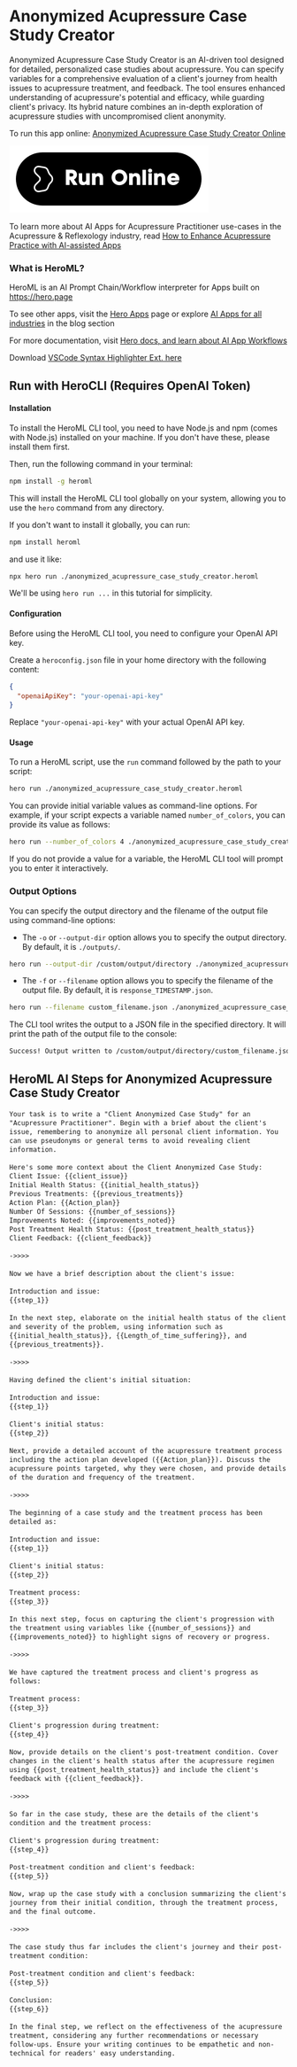 # Anonymized Acupressure Case Study Creator

Anonymized Acupressure Case Study Creator is an AI-driven tool designed for detailed, personalized case studies about acupressure. You can specify variables for a comprehensive evaluation of a client's journey from health issues to acupressure treatment, and feedback. The tool ensures enhanced understanding of acupressure's potential and efficacy, while guarding client's privacy. Its hybrid nature combines an in-depth exploration of acupressure studies with uncompromised client anonymity.

To run this app online: [Anonymized Acupressure Case Study Creator Online](https://hero.page/app/anonymized-acupressure-case-study-creator-ai-driven-anonymized-acupressure-studies/Leq04WfTBkOzWG7VtFs4)

[![Run Anonymized Acupressure Case Study Creator Online](/assets/run.svg)](https://hero.page/app/anonymized-acupressure-case-study-creator-ai-driven-anonymized-acupressure-studies/Leq04WfTBkOzWG7VtFs4)

To learn more about AI Apps for Acupressure Practitioner use-cases in the Acupressure & Reflexology industry, read [How to Enhance Acupressure Practice with AI-assisted Apps](https://hero.page/blog/ai/acupressure-and-reflexology/how-to-enhance-acupressure-practice-with-ai-assisted-apps/170713)

### What is HeroML?
HeroML is an AI Prompt Chain/Workflow interpreter for Apps built on https://hero.page 

To see other apps, visit the [Hero Apps](https://hero.page/apps) page or explore [AI Apps for all industries](https://hero.page/blog) in the blog section

For more documentation, visit [Hero docs, and learn about AI App Workflows](https://hero.page/tutorials/introduction-to-heroml)

Download [VSCode Syntax Highlighter Ext. here](https://marketplace.visualstudio.com/items?itemName=hero-page.heroml)

## Run with HeroCLI (Requires OpenAI Token)

#### Installation

To install the HeroML CLI tool, you need to have Node.js and npm (comes with Node.js) installed on your machine. If you don't have these, please install them first. 

Then, run the following command in your terminal:

```bash
npm install -g heroml
```

This will install the HeroML CLI tool globally on your system, allowing you to use the `hero` command from any directory.

If you don't want to install it globally, you can run:

```bash
npm install heroml
```

and use it like:

```bash
npx hero run ./anonymized_acupressure_case_study_creator.heroml
```

We'll be using `hero run ...` in this tutorial for simplicity.

#### Configuration

Before using the HeroML CLI tool, you need to configure your OpenAI API key. 

Create a `heroconfig.json` file in your home directory with the following content:

```json
{
  "openaiApiKey": "your-openai-api-key"
}
```

Replace `"your-openai-api-key"` with your actual OpenAI API key.

#### Usage

To run a HeroML script, use the `run` command followed by the path to your script:

```bash
hero run ./anonymized_acupressure_case_study_creator.heroml
```

You can provide initial variable values as command-line options. For example, if your script expects a variable named `number_of_colors`, you can provide its value as follows:

```bash
hero run --number_of_colors 4 ./anonymized_acupressure_case_study_creator.heroml
```

If you do not provide a value for a variable, the HeroML CLI tool will prompt you to enter it interactively.

### Output Options

You can specify the output directory and the filename of the output file using command-line options:

- The `-o` or `--output-dir` option allows you to specify the output directory. By default, it is `./outputs/`.

```bash
hero run --output-dir /custom/output/directory ./anonymized_acupressure_case_study_creator.heroml
```

- The `-f` or `--filename` option allows you to specify the filename of the output file. By default, it is `response_TIMESTAMP.json`.

```bash
hero run --filename custom_filename.json ./anonymized_acupressure_case_study_creator.heroml
```

The CLI tool writes the output to a JSON file in the specified directory. It will print the path of the output file to the console:

```bash
Success! Output written to /custom/output/directory/custom_filename.json
```


## HeroML AI Steps for Anonymized Acupressure Case Study Creator
```
Your task is to write a "Client Anonymized Case Study" for an "Acupressure Practitioner". Begin with a brief about the client's issue, remembering to anonymize all personal client information. You can use pseudonyms or general terms to avoid revealing client information.

Here's some more context about the Client Anonymized Case Study:
Client Issue: {{client_issue}}
Initial Health Status: {{initial_health_status}}
Previous Treatments: {{previous_treatments}}
Action Plan: {{Action_plan}}
Number Of Sessions: {{number_of_sessions}}
Improvements Noted: {{improvements_noted}}
Post Treatment Health Status: {{post_treatment_health_status}}
Client Feedback: {{client_feedback}}

->>>>

Now we have a brief description about the client's issue:

Introduction and issue:
{{step_1}}

In the next step, elaborate on the initial health status of the client and severity of the problem, using information such as {{initial_health_status}}, {{Length_of_time_suffering}}, and {{previous_treatments}}.

->>>>

Having defined the client's initial situation:

Introduction and issue:
{{step_1}}

Client's initial status:
{{step_2}}

Next, provide a detailed account of the acupressure treatment process including the action plan developed ({{Action_plan}}). Discuss the acupressure points targeted, why they were chosen, and provide details of the duration and frequency of the treatment.

->>>>

The beginning of a case study and the treatment process has been detailed as:

Introduction and issue:
{{step_1}}

Client's initial status:
{{step_2}}

Treatment process:
{{step_3}}

In this next step, focus on capturing the client's progression with the treatment using variables like {{number_of_sessions}} and {{improvements_noted}} to highlight signs of recovery or progress.

->>>>

We have captured the treatment process and client's progress as follows:

Treatment process:
{{step_3}}

Client's progression during treatment:
{{step_4}}

Now, provide details on the client's post-treatment condition. Cover changes in the client's health status after the acupressure regimen using {{post_treatment_health_status}} and include the client's feedback with {{client_feedback}}.

->>>>

So far in the case study, these are the details of the client's condition and the treatment process:

Client's progression during treatment:
{{step_4}}

Post-treatment condition and client's feedback:
{{step_5}}

Now, wrap up the case study with a conclusion summarizing the client's journey from their initial condition, through the treatment process, and the final outcome.

->>>>

The case study thus far includes the client's journey and their post-treatment condition:

Post-treatment condition and client's feedback:
{{step_5}}

Conclusion:
{{step_6}}

In the final step, we reflect on the effectiveness of the acupressure treatment, considering any further recommendations or necessary follow-ups. Ensure your writing continues to be empathetic and non-technical for readers' easy understanding.


```

